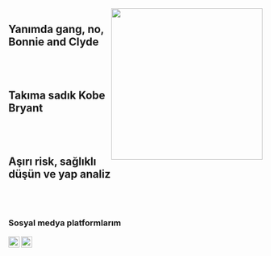 <img src="https://media.discordapp.net/attachments/927330129821204480/928765929670733824/a_ec6d3d67efa9e6031764f588fbd943cb.gif" align="right" width="300" height="300">

## Yanımda gang, no, Bonnie and Clyde



<br />
<br />

## Takıma sadık Kobe Bryant

<br />
<br />

 ## Aşırı risk, sağlıklı düşün ve yap analiz


<br />
<br />


### Sosyal medya platformlarım

 [<img width="22" src="https://unpkg.com/simple-icons@v5/icons/discord.svg" align="left" />][discord]
 [<img width="22" src="https://images.app.goo.gl/zpF2mPLbmbgkTvLL8" align="left" />][instagram]


[discord]: https://discord.com/users/924229703886331915
[instagram]: https://instagram.com/funaccxbaron
<br />
<br />







<br />
<br />
